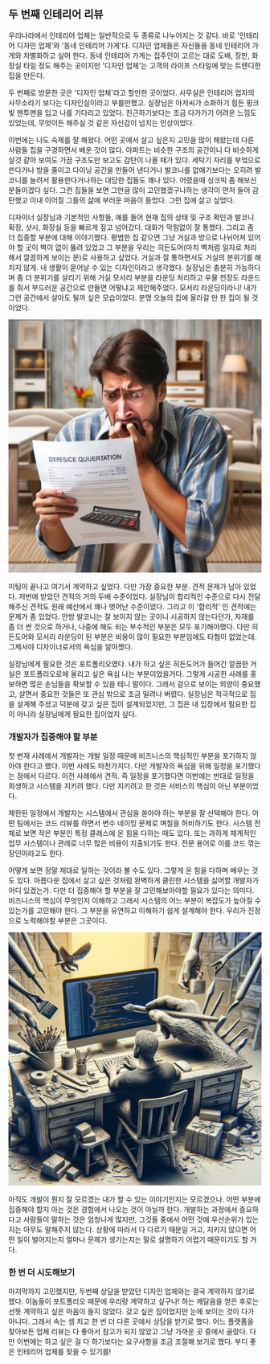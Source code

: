 
## 두 번째 인테리어 리뷰

우리나라에서 인테리어 업체는 일반적으로 두 종류로 나누어지는 것 같다. 바로 '인테리어 디자인 업체'와 '동네 인테리어 가게'다. 디자인 업체들은 자신들을 동네 인테리어 가게와 차별화하고 싶어 한다. 동네 인테리어 가게는 집주인이 고르는 대로 도배, 장판, 화장실 타일 정도 해주는 곳이지만 '디자인 업체'는 고객의 라이프 스타일에 맞는 트렌디한 집을 만든다. 

두 번째로 방문한 곳은 '디자인 업체'라고 할만한 곳이었다. 사무실은 인테리어 업자의 사무소라기 보다는 디자인실이라고 부를만했고. 실장님은 아저씨가 소화하기 힘든 핑크빛 맨투맨을 입고 나를 기다리고 있었다. 친근하기보다는 조금 다가가기 어려운 느낌도 있었는데, 무엇이든 해주실 것 같은 자신감이 넘치는 인상이었다. 

이번에는 나도 숙제를 잘 해왔다. 어떤 곳에서 살고 싶은지 고민을 많이 해왔는데 다른 사람들 집을 구경하면서 배운 것이 많다. 아파트는 비슷한 구조의 공간이니 다 비슷하게 살것 같아 보여도 가끔 구조도만 보고도 감탄이 나올 때가 있다. 세탁기 자리를 부엌으로 쓴다거나 방을 줄이고 다이닝 공간을 만들어 낸다거나 발코니를 없애기보다는 오히려 발코니를 늘려서 활용한다거나하는 대담한 집들도 꽤나 있다. 어렸을때 싱크빅 좀 해보신 분들이겠다 싶다. 그런 집들을 보면 그만큼 많이 고민했겠구나하는 생각이 먼저 들어 감탄했고 이내 이어질 그들의 삶에 부러운 마음이 들었다. 그런 집에 살고 싶었다.

디자이너 실장님과 기본적인 사항들, 예를 들어 현재 집의 상태 및 구조 확인과 발코니 확장, 샷시, 화장실 등을 빠르게 짚고 넘어갔다. 대화가 막힘없이 잘 통했다. 그리고 좀 더 집중할 부분에 대해 이야기했다. 평범한 집 같으면 그냥 거실과 방으로 나뉘어져 있어야 할 곳이 벽이 없이 뚫려 있었고 그 부분을 우리는 히든도어(마치 벽처럼 일자로 처리해서 깔끔하게 보이는 문)로 사용하고 싶었다. 거실과 잘 통하면서도 거실의 분위기를 해치지 않게. 내 생활이 묻어날 수 있는 디자인이라고 생각했다. 실장님은 충분히 가능하다며 좀 더 분위기를 살리기 위해 거실 모서리 부분을 라운딩 처리하고 우물 천장도 라운드를 줘서 부드러운 공간으로 만들면 어떻냐고 제안해주었다. 모서리 라운딩이라니! 내가 그런 공간에서 살아도 될까 싶은 모습이었다. 분명 오늘의 집에 올라갈 만 한 집이 될 것이었다. 

<img src="https://github.com/ittaga/note/blob/main/assets/20240130000808.png?raw=true"/>

미팅이 끝나고 여기서 계약하고 싶었다. 다만 가장 중요한 부분. 견적 문제가 남아 있었다. 저번에 받았던 견적의 거의 두배 수준이었다. 실장님이 합리적인 수준으로 다시 전달해주신 견적도 원래 예산에서 꽤나 벗어난 수준이었다. 그리고 이 '합리적' 인 견적에는 문제가 좀 있었다. 안방 발코니는 잘 보이지 않는 곳이니 시공하지 않는다던가, 자재를 좀 더 싼 것으로 하거나, 나중에 해도 되는 부수적인 부분은 모두 포기해야했다. 다만 히든도어와 모서리 라운딩이 된 부분은 비용이 많이 필요한 부분임에도 타협이 없었는데. 그제서야 디자이너로서의 욕심을 알아챘다.

실장님에게 필요한 것은 포트폴리오였다. 내가 하고 싶은 히든도어가 들어간 깔끔한 거실은 포트폴리오로에 올리고 싶은 욕심 나는 부분이었을거다. 그렇게 시공한 사례를 홍보하면 많은 손님들을 확보할 수 있을 테니 말이다. 그래서 겉으로 보이는 외양이 중요했고, 살면서 중요한 것들은 또 관심 밖으로 조금 밀려나 버렸다. 실장님은 적극적으로 집을 설계해 주셨고 덕분에 갖고 싶은 집이 설계되었지만, 그 집은 내 입장에서 필요한 집이 아니라 실장님에게 필요한 집이었지 싶다.

### 개발자가 집중해야 할 부분

첫 번재 사례에서 개발자는 개발 일정 때문에 비즈니스의 핵심적인 부분을 포기하지 않아야 한다고 했다. 이번 사례도 마찬가지다. 다만 개발자의 욕심을 위해 일정을 포기했다는 점에서 다르다. 이전 사례에서 견적. 즉 일정을 포기했다면 이번에는 반대로 일정을 희생하고 시스템을 지키려 했다. 다만 지키려고 한 것은 서비스의 핵심이 아닌 부분이었다. 

제한된 일정에서 개발자는 시스템에서 관심을 쏟아야 하는 부분을 잘 선택해야 한다. 어떤 팀에서는 코드 리뷰를 하면서 변수 네이밍 문제로 며칠을 허비하기도 한다. 시스템 전체로 보면 작은 부분인 특정 클래스에 온 힘을 다하는 때도 있다. 또는 과하게 체계적인 업무 시스템이나 관례로 너무 많은 비용이 지출되기도 한다. 전문 용어로 이를 코드 깎는 장인이라고도 한다. 

어떻게 보면 정말 제대로 일하는 것이라 볼 수도 있다. 그렇게 온 힘을 다하며 배우는 것도 있다. 아름다운 집에서 살고 싶은 것처럼 완벽하게 클린한 시스템을 싫어할 개발자가 어디 있겠는가. 다만 더 집중해야 할 부분을 잘 고민해보아야할 필요가 있다는 의미다. 비즈니스의 핵심이 무엇인지 이해하고 그래서 시스템의 어느 부분이 복잡도가 높아질 수 있는가를 고민해야 한다. 그 부분을 유연하고 이해하기 쉽게 설계해야 한다. 우리가 진정으로 노력해야할 부분은 그곳이다.

<img src="https://github.com/ittaga/note/blob/main/assets/20240130001155.png?raw=true"/>

아직도 개발이 뭔지 잘 모르겠는 내가 할 수 있는 이야기인지는 모르겠으나. 어떤 부분에 집중해야 할지 아는 것은 경험에서 나오는 것이 아닐까 한다. 개발하는 과정에서 중요하다고 사람들이 말하는 것은 엄청나게 많지만, 그것들 중에서 어떤 것에 우선순위가 있는지는 아무도 말해주지 않는다. 상황에 따라서 다 다르기 때문일 거고, 지키지 않으면 어떤 일이 벌어지는지 얼마나 문제가 생기는지는 말로 설명하기 어렵기 때문이기도 할 거다. 

### 한 번 더 시도해보기

마지막까지 고민했지만, 두번째 상담을 받았던 디자인 업체와는 결국 계약하지 않기로 했다. 이놈들이 포트폴리오 때문에 우리랑 계약하고 싶구나! 하는 깨달음을 얻은 후로는 선뜻 계약하고 싶은 마음이 들지 않았다. 갖고 싶은 집이었지만 눈에 보이는 것이 다가 아니다. 그래서 속는 셈 치고 한 번 더 다른 곳에서 상담을 받기로 했다. 어느 플랫폼을 찾아보든 업체 리뷰는 다 좋아서 참고가 되지 않았고 그냥 가까운 곳 중에서 골랐다. 다만 이번에는 하고 싶은 걸 다 하기보다는 요구사항을 조금 조절해 보기로 했다. 부디 좋은 인테리어 업체를 찾을 수 있기를!



